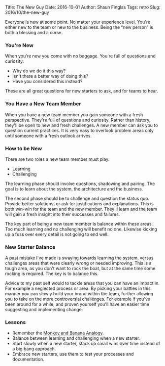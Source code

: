 Title: The New Guy
Date: 2016-10-01
Author: Shaun Finglas
Tags: retro
Slug: 2016/10/the-new-guy

Everyone is new at some point. No matter your experience level. You're
either new to the team or new to the business. Being the “new person” is
both a blessing and a curse.

### You're New

When you're new you come with no baggage. You're full of questions and
curiosity.

-   Why do we do it this way?
-   Isn't there a better way of doing this?
-   Have you considered this instead?

These are all great questions for new starters to ask, and for teams to
hear.

### You Have a New Team Member

When you have a new team member you gain someone with a fresh
perspective. They're full of questions and curiosity. Rather than
history, they'll be open to new and fresh challenges. A new member can
ask you to question current practices. It is very easy to overlook
problem areas only until someone with a fresh outlook arrives.

### How to be New

There are two roles a new team member must play.

-   Learning
-   Challenging

The learning phase should involve questions, shadowing and pairing. The
goal is to learn about the system, the architecture and the business.

The second phase should be to challenge and question the status quo.
Provide better solutions, or ask for justifications and explanations.
This is both win-win for the team and the new member. They'll learn and
the team will gain a fresh insight into their successes and failures.

The key part of being a new team member is balance within these areas.
Too much learning and no challenging will benefit no one. Likewise
kicking up a fuss over every detail is not going to end well.

### New Starter Balance

A past mistake I've made is swaying towards learning the system, versus
challenges areas that were clearly wrong or needed improving. This is a
tough area, as you don't want to rock the boat, but at the same time
some rocking is required. The key is to balance this.

Advice to my past self would to tackle areas that you can have an impact
in. For example a neglected process or area. By picking your battles in
this manner you can slowly build your brand within the team, further
allowing you to take on the more controversial challenges. For example
if you've been around for a while, and proven yourself you'll have an
easier time suggesting and implementing change.

### Lessons

-   Remember the [Monkey and Banana
    Analogy](http://johnstepper.com/2013/10/26/the-five-monkeys-experiment-with-a-new-lesson/).
-   Balance between learning and challenging when a new starter.
-   Start slowly when a new starter, stack up small wins over time
    instead of a big bang approach.
-   Embrace new starters, use them to test your processes and
    documentation.